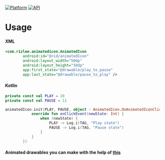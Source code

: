 [![Platform](https://img.shields.io/badge/platform-Android-yellow.svg)](https://www.android.com)
[![API](https://img.shields.io/badge/API-21%2B-brightgreen.svg?style=flat)](https://android-arsenal.com/api?level=21)

# Usage
#### XML
```xml
<com.rizlee.animatedicon.AnimatedIcon
        android:id="@+id/animatedIcon"
        android:layout_width="50dp"
        android:layout_height="50dp"
        app:first_state="@drawable/play_to_pause"
        app:last_state="@drawable/pause_to_play" />
```

#### Kotlin
```kotlin
private const val PLAY = 10
private const val PAUSE = 11

animatedIcon.init(PLAY, PAUSE, object : AnimatedIcon.OnAnimatedIconClickListener {
            override fun onClickEvent(newState: Int) {
                when (newState) {
                    PLAY -> Log.i(TAG, "Play state")
                    PAUSE -> Log.i(TAG, "Pause state")
                }
            }
        })
```

#### Animated drawables you can make with the help of [this](https://shapeshifter.design/)
